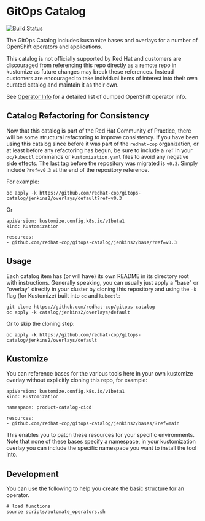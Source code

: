 # GitOps Catalog

[![Build Status](https://github.com/redhat-cop/gitops-catalog/workflows/Lint/badge.svg?branch=main)](https://github.com/redhat-cop/gitops-catalog/actions?workflow=Lint)

The GitOps Catalog includes kustomize bases and overlays for a number of OpenShift operators and applications.

This catalog is not officially supported by Red Hat and customers are discouraged from referencing this repo directly as a remote repo in kustomize as future changes may break these references. Instead customers are encouraged to take individual items of interest into their own curated catalog and maintain it as their own.

See [Operator Info](operator_info.txt) for a detailed list of dumped OpenShift operator info.

## Catalog Refactoring for Consistency

Now that this catalog is part of the Red Hat Community of Practice, there will be some structural refactoring to improve consistency.  If you have been using this catalog since before it was part of the `redhat-cop` organization, or at least before any refactoring has begun, be sure to include a `ref` in your `oc/kubectl` commands or `kustomization.yaml` files to avoid any negative side effects.  The last tag before the repository was migrated is `v0.3`.  Simply include `?ref=v0.3` at the end of the repository reference.  

For example:

```
oc apply -k https://github.com/redhat-cop/gitops-catalog/jenkins2/overlays/default?ref=v0.3
```

Or

```
apiVersion: kustomize.config.k8s.io/v1beta1
kind: Kustomization

resources:
- github.com/redhat-cop/gitops-catalog/jenkins2/base/?ref=v0.3
```

## Usage

Each catalog item has (or will have) its own README in its directory root with instructions.  Generally speaking, you can usually just apply a "base" or "overlay" directly in your cluster by cloning this repository and using the `-k` flag (for Kustomize) built into `oc` and `kubectl`:

```
git clone https://github.com/redhat-cop/gitops-catalog
oc apply -k catalog/jenkins2/overlays/default
```

Or to skip the cloning step:

```
oc apply -k https://github.com/redhat-cop/gitops-catalog/jenkins2/overlays/default
```

## Kustomize

You can reference bases for the various tools here in your own kustomize overlay without explicitly cloning this repo, for example:

```
apiVersion: kustomize.config.k8s.io/v1beta1
kind: Kustomization

namespace: product-catalog-cicd

resources:
- github.com/redhat-cop/gitops-catalog/jenkins2/bases/?ref=main
```

This enables you to patch these resources for your specific environments. Note that none of these bases specify a namespace, in your kustomization
overlay you can include the specific namespace you want to install the tool into.

## Development

You can use the following to help you create the basic structure for an operator.

```
# load functions
source scripts/automate_operators.sh
```
